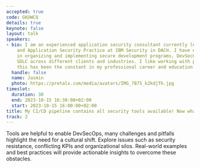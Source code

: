 ```yaml
---
accepted: true
code: GKUWCQ
details: true
keynote: false
layout: talk
speakers:
- bio: I am an experienced application security consultant currently leading the Data
    and Application Security Practice at IBM Security in DACH. I have extensive experience
    in organizing and implementing secure development programs, DevSecOps, and secure
    SDLC across different clients and industries. I like working with people and technology,
    this has been the constant in my professional career and education.
  handle: false
  name: Jasmin
  photo: https://pretalx.com/media/avatars/IMG_7875_k2kdjTh.jpg
timeslot:
  duration: 30
  end: 2023-10-15 16:30:00+02:00
  start: 2023-10-15 16:00:00+02:00
title: My CI/CD pipeline contains all security tools available! Now what...?
track: 2
---
```


Tools are helpful to enable DevSecOps, many challenges and pitfalls highlight the need for a cultural shift.
 Explore issues such as security resistance, conflicting KPIs and organizational silos.
Real-world examples and best practices will provide actionable insights to overcome these obstacles.